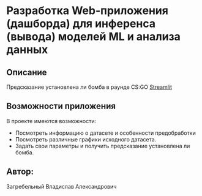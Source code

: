 # Разработка Web-приложения (дашборда) для инференса (вывода) моделей ML и анализа данных
## Описание
Предсказание установлена ли бомба в раунде CS:GO
[Streamlit](https://ml2023-ax2ywvmhfwvggpvthxnhxw.streamlit.app/)
## Возможности приложения
В проекте имеются возможности:

- Посмотреть информацию о датасете и особенности предобработки
- Посмотреть различные графики исходного датасета.
- Задать свои параметры и получить предсказание установлена ли бомба.

## Автор:
Загребельный Владислав Александрович